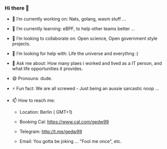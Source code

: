 ### Hi there 👋


- 🔭 I’m currently working on: Nats, golang, wasm stuff ...
- 🌱 I’m currently learning: eBPF, to help other teams better ...
- 👯 I’m looking to collaborate on: Open science, Open government style projects.
- 🤔 I’m looking for help with: Life the universe and everythng :)
- 💬 Ask me about: How many plaes i worked and lived as a IT person, and what life opportunities it provides.
- 😄 Pronouns: dude.
- ⚡ Fun fact: We are all screwed - Just being an aussie sarcastic noop ...

- 📫 How to reach me: 

  - Location:       Berlin ( GMT+1)

  - Booking Cal:    https://www.cal.com/gedw99

  - Telegram:       http://t.me/gedw99

  - Email:          You gotta be joking ... "Fool me once", etc.



